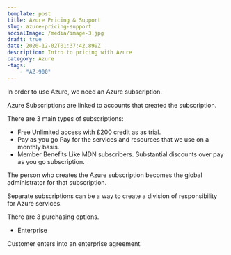 ```yaml
---
template: post
title: Azure Pricing & Support
slug: azure-pricing-support
socialImage: /media/image-3.jpg
draft: true
date: 2020-12-02T01:37:42.899Z
description: Intro to pricing with Azure
category: Azure
-tags:
    - "AZ-900"
---
```


In order to use Azure, we need an Azure subscription.

Azure Subscriptions are linked to accounts that created the subscription.

There are 3 main types of subscriptions:
* Free
Unlimited access with £200 credit as as trial.
* Pay as you go
Pay for the services and resources that we use on a monthly basis.
* Member Benefits
Like MDN subscribers. Substantial discounts over pay as you go subscription.

The person who creates the Azure subscription becomes the global administrator for that subscription.

Separate subscriptions can be a way to create a division of responsibility for Azure services.

There are 3 purchasing options.
* Enterprise

Customer enters into an enterprise agreement.